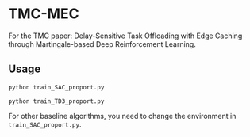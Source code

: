 # TMC-MEC

For the TMC paper: Delay-Sensitive Task Offloading with Edge Caching through Martingale-based Deep Reinforcement Learning.

## Usage

```python train_SAC_proport.py```

```python train_TD3_proport.py```

For other baseline algorithms, you need to change the environment in ```train_SAC_proport.py```.
